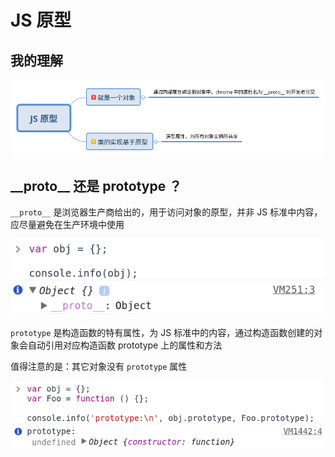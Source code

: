# JS 原型

## 我的理解

![js-prototype](images/mind.png)


## \_\_proto\_\_ 还是 prototype ？

`__proto__` 是浏览器生产商给出的，用于访问对象的原型，并非 JS 标准中内容，应尽量避免在生产环境中使用

![js-prototype](images/1.png)

`prototype` 是构造函数的特有属性，为 JS 标准中的内容，通过构造函数创建的对象会自动引用对应构造函数 prototype 上的属性和方法

值得注意的是：其它对象没有 `prototype` 属性

![js-prototype](images/2.png)